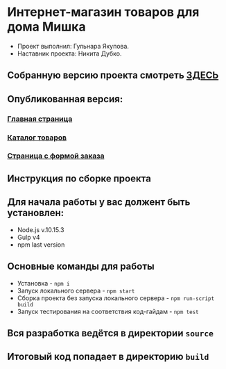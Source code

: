 # Интернет-магазин товаров для дома Мишка

* Проект выполнил: Гульнара Якупова.
* Наставник проекта: Никита Дубко.

## Собранную версию проекта смотреть <a href="https://github.com/GulnaraY/mishka-shop-publishing">ЗДЕСЬ</a>

## Опубликованная версия:
### <a href="https://gulnaray.github.io/mishka-shop-publishing/">Главная страница</a>
### <a href="https://gulnaray.github.io/mishka-shop-publishing/catalog.html/">Каталог товаров</a>
### <a href="https://gulnaray.github.io/mishka-shop-publishing/">Страница с формой заказа</a>

## Инструкция по сборке проекта

## Для начала работы у вас должент быть установлен:
* Node.js v.10.15.3
* Gulp v4
* npm last version
## Основные команды для работы
* Установка - `npm i`
* Запуск локального сервера - `npm start`
* Сборка проекта без запуска локального сервера - `npm run-script build`
* Запуск тестирования на соответствия код-гайдам - `npm test`

## Вся разработка ведётся в директории `source`
## Итоговый код попадает в директорию `build`
